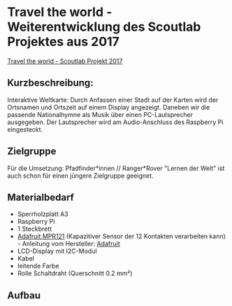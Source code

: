 # Travel the world - Weiterentwicklung des Scoutlab Projektes aus 2017
[Travel the world - Scoutlab Projekt 2017](https://vcp-scoutlab.github.io/scoutlab-2017/travel_the_world/)

## Kurzbeschreibung:
Interaktive Weltkarte: Durch Anfassen einer Stadt auf der Karten wird der Ortsnamen und Ortszeit auf einem Display angezeigt. Daneben wir die passende Nationalhymne als Musik über einen PC-Lautsprecher ausgegeben. Der Lautsprecher wird am Audio-Anschluss des Raspberry Pi eingesteckt.



## Zielgruppe
Für die Umsetzung: Pfadfinder\*innen // Ranger\*Rover
"Lernen der Welt" ist auch schon für einen jüngere Zielgruppe geeignet.

## Materialbedarf
+ Sperrholzplatt A3
+ Raspberry Pi
+ 1 Steckbrett
+ [Adafruit MPR121](https://learn.adafruit.com/mpr121-capacitive-touch-sensor-on-raspberry-pi-and-beaglebone-black) (Kapazitiver Sensor der 12 Kontakten verarbeiten kann) - Anleitung vom Hersteller: [Adafruit](https://learn.adafruit.com/mpr121-capacitive-touch-sensor-on-raspberry-pi-and-beaglebone-black)
+ LCD-Display mit I2C-Modul
+ Kabel
+ leitende Farbe
+ Rolle Schaltdraht (Querschnitt 0.2 mm&sup2;)

## Aufbau
